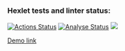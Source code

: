 ### Hexlet tests and linter status:
[![Actions Status](https://github.com/DmitriyLazarev/frontend-project-lvl3/workflows/hexlet-check/badge.svg)](https://github.com/DmitriyLazarev/frontend-project-lvl3/actions)
[![Analyse Status](https://github.com/DmitriyLazarev/frontend-project-lvl3/actions/workflows/analyse.yml/badge.svg)](https://github.com/DmitriyLazarev/frontend-project-lvl3/actions)
<a href="https://codeclimate.com/github/DmitriyLazarev/frontend-project-lvl3/maintainability"><img src="https://api.codeclimate.com/v1/badges/1e0e46cb24ba67c8a854/maintainability" /></a>

<a href="https://frontend-project-lvl3-liard.vercel.app/">Demo link</a>
